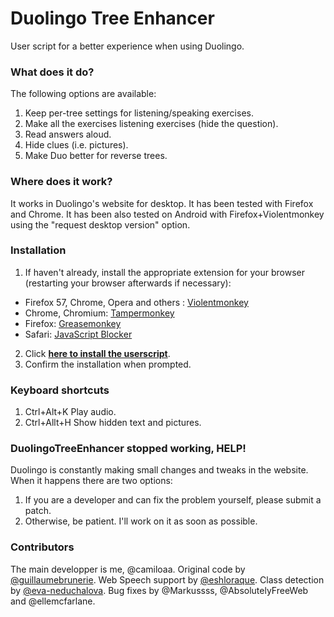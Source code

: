# Duolingo Tree Enhancer

User script for a better experience when using Duolingo.

### What does it do?

The following options are available:

1. Keep per-tree settings for listening/speaking exercises.
2. Make all the exercises listening exercises (hide the question).
3. Read answers aloud.
4. Hide clues (i.e. pictures).
4. Make Duo better for reverse trees.

### Where does it work?

It works in Duolingo's website for desktop. It has been tested with Firefox and Chrome.
It has been also tested on Android with Firefox+Violentmonkey using the "request desktop version" option.

### Installation

1. If haven't already, install the appropriate extension for your browser (restarting your browser afterwards if necessary):
 * Firefox 57, Chrome, Opera and others : [Violentmonkey](https://violentmonkey.github.io/get-it/)
 * Chrome, Chromium: [Tampermonkey](https://chrome.google.com/webstore/detail/tampermonkey/dhdgffkkebhmkfjojejmpbldmpobfkfo?hl=en)
 * Firefox: [Greasemonkey](https://addons.mozilla.org/en-US/firefox/addon/greasemonkey/)
 * Safari: [JavaScript Blocker](http://javascript-blocker.toggleable.com/)
2. Click [**here to install the userscript**](https://github.com/camiloaa/duolingotreeenhancer/raw/master/DuolingoTreeEnhancer.user.js).
3. Confirm the installation when prompted.

### Keyboard shortcuts

1. Ctrl+Alt+K Play audio.
2. Ctrl+Allt+H Show hidden text and pictures.

### DuolingoTreeEnhancer stopped working, HELP!

Duolingo is constantly making small changes and tweaks in the website. When it happens there are two options:

1. If you are a developer and can fix the problem yourself, please submit a patch.
2. Otherwise, be patient. I'll work on it as soon as possible.

### Contributors

The main developper is me, @camiloaa.
Original code by [@guillaumebrunerie](https://github.com/guillaumebrunerie/reversetreeenhancer).
Web Speech support by [@eshloraque](https://github.com/eshloraque/).
Class detection by [@eva-neduchalova](https://github.com/eva-neduchalova).
Bug fixes by @Markussss, @AbsolutelyFreeWeb and @ellemcfarlane.


